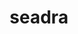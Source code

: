 ---
id: 117
title: seadra
types: [water]
image: https://raw.githubusercontent.com/PokeAPI/sprites/master/sprites/pokemon/117.png
---